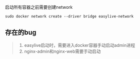 启动所有容器之前需要创建network
```shell
sudo docker network create --driver bridge easylive-network
```
## 存在的bug
> 1. easylive启动时，需要进入docker容器手动启动admin进程
> 2. nginx-admin和nginx-web需要手动启动
